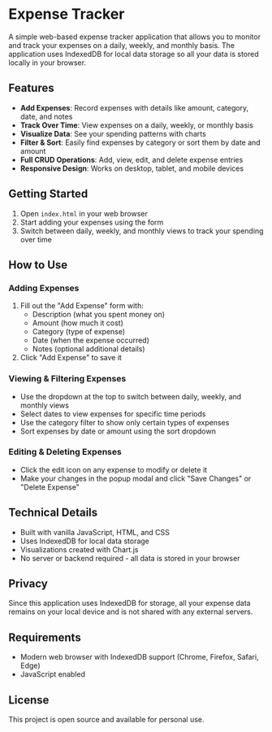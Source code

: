 # Expense Tracker

A simple web-based expense tracker application that allows you to monitor and track your expenses on a daily, weekly, and monthly basis. The application uses IndexedDB for local data storage so all your data is stored locally in your browser.

## Features

- **Add Expenses**: Record expenses with details like amount, category, date, and notes
- **Track Over Time**: View expenses on a daily, weekly, or monthly basis
- **Visualize Data**: See your spending patterns with charts
- **Filter & Sort**: Easily find expenses by category or sort them by date and amount
- **Full CRUD Operations**: Add, view, edit, and delete expense entries
- **Responsive Design**: Works on desktop, tablet, and mobile devices

## Getting Started

1. Open `index.html` in your web browser
2. Start adding your expenses using the form
3. Switch between daily, weekly, and monthly views to track your spending over time

## How to Use

### Adding Expenses

1. Fill out the "Add Expense" form with:
   - Description (what you spent money on)
   - Amount (how much it cost)
   - Category (type of expense)
   - Date (when the expense occurred)
   - Notes (optional additional details)
2. Click "Add Expense" to save it

### Viewing & Filtering Expenses

- Use the dropdown at the top to switch between daily, weekly, and monthly views
- Select dates to view expenses for specific time periods
- Use the category filter to show only certain types of expenses
- Sort expenses by date or amount using the sort dropdown

### Editing & Deleting Expenses

- Click the edit icon on any expense to modify or delete it
- Make your changes in the popup modal and click "Save Changes" or "Delete Expense"

## Technical Details

- Built with vanilla JavaScript, HTML, and CSS
- Uses IndexedDB for local data storage
- Visualizations created with Chart.js
- No server or backend required - all data is stored in your browser

## Privacy

Since this application uses IndexedDB for storage, all your expense data remains on your local device and is not shared with any external servers.

## Requirements

- Modern web browser with IndexedDB support (Chrome, Firefox, Safari, Edge)
- JavaScript enabled

## License

This project is open source and available for personal use.
